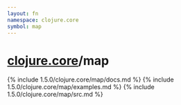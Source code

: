 ```yaml
---
layout: fn
namespace: clojure.core
symbol: map
---
```


# [clojure.core](../)/map

{% include 1.5.0/clojure.core/map/docs.md %}
{% include 1.5.0/clojure.core/map/examples.md %}
{% include 1.5.0/clojure.core/map/src.md %}

